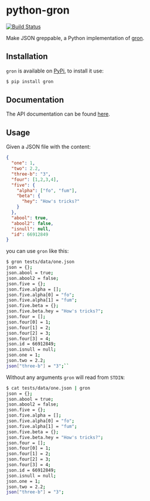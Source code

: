 # python-gron

[![Build Status](https://travis-ci.org/venthur/python-gron.svg?branch=master)](https://travis-ci.org/venthur/python-gron)

Make JSON greppable, a Python implementation of
[gron](https://github.com/tomnomnom/gron).


## Installation

`gron` is available on [PyPi](https://pypi.org/project/gron/), to
install it use:

```bash
$ pip install gron
```


## Documentation

The API documentation can be found
[here](http://gron.readthedocs.io/en/latest/).


## Usage

Given a JSON file with the content:

```json
{
  "one": 1,
  "two": 2.2,
  "three-b": "3",
  "four": [1,2,3,4],
  "five": {
    "alpha": ["fo", "fum"],
    "beta": {
      "hey": "How's tricks?"
    }
  },
  "abool": true,
  "abool2": false,
  "isnull": null,
  "id": 66912849
}
```

you can use `gron` like this:

```bash
$ gron tests/data/one.json
json = {};
json.abool = true;
json.abool2 = false;
json.five = {};
json.five.alpha = [];
json.five.alpha[0] = "fo";
json.five.alpha[1] = "fum";
json.five.beta = {};
json.five.beta.hey = "How's tricks?";
json.four = [];
json.four[0] = 1;
json.four[1] = 2;
json.four[2] = 3;
json.four[3] = 4;
json.id = 66912849;
json.isnull = null;
json.one = 1;
json.two = 2.2;
json["three-b"] = "3";``
```

Without any arguments `gron` will read from `STDIN`:

```bash
$ cat tests/data/one.json | gron
json = {};
json.abool = true;
json.abool2 = false;
json.five = {};
json.five.alpha = [];
json.five.alpha[0] = "fo";
json.five.alpha[1] = "fum";
json.five.beta = {};
json.five.beta.hey = "How's tricks?";
json.four = [];
json.four[0] = 1;
json.four[1] = 2;
json.four[2] = 3;
json.four[3] = 4;
json.id = 66912849;
json.isnull = null;
json.one = 1;
json.two = 2.2;
json["three-b"] = "3";
```
